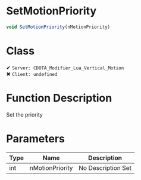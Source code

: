 # SetMotionPriority
```js	
void SetMotionPriority(nMotionPriority)
```
# Class
✔ `Server: CDOTA_Modifier_Lua_Vertical_Motion`  
✖ `Client: undefined`  

# Function Description
Set the priority
# Parameters
Type|Name|Description
--|--|--
int|nMotionPriority|No Description Set
